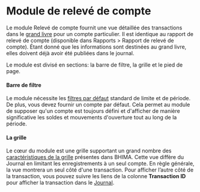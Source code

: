 # Module de relevé de compte

Le module Relevé de compte fournit une vue détaillée des transactions dans le [grand livre](/general-ledger.md) pour un compte particulier. Il est identique au rapport de relevé de compte \(disponible dans Rapports &gt; Rapport de relevé de compte\). Étant donné que les informations sont destinées au grand livre, elles doivent déjà avoir été publiées dans le journal.

Le module est divisé en sections: la barre de filtre, la grille et le pied de page.

#### Barre de filtre

Le module nécessite les [filtres par défaut](/grid-features.md) standard de limite et de période. De plus, vous devez fournir un compte par défaut. Cela permet au module de supposer qu'un compte est toujours défini et d'afficher de manière significative les soldes et mouvements d'ouverture tout au long de la période.

#### La grille

Le cœur du module est une grille supportant un grand nombre des [caractéristiques de la grille](/grid-features.md) présentes dans BHIMA. Cette vue diffère du Journal en limitant les enregistrements à un seul compte. En règle générale, la vue montrera un seul côté d'une transaction. Pour afficher l’autre côté de la transaction, vous pouvez suivre les liens de la colonne **Transaction ID** pour afficher la transaction dans le [Journal](/journal-module.md).